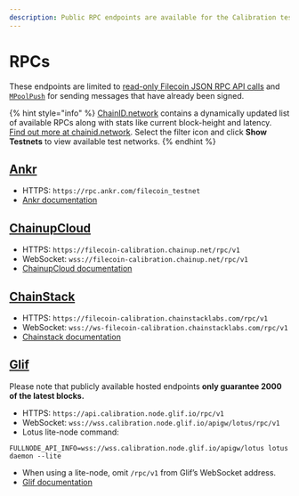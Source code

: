 ```yaml
---
description: Public RPC endpoints are available for the Calibration testnet.
---
```


# RPCs

These endpoints are limited to [read-only Filecoin JSON RPC API calls](../../reference/json-rpc/) and [`MPoolPush`](../../reference/json-rpc/mpool.md) for sending messages that have already been signed.

{% hint style="info" %}
[ChainID.network](https://chainid.network) contains a dynamically updated list of available RPCs along with stats like current block-height and latency. [Find out more at chainid.network](https://chainid.network). Select the filter icon and click **Show Testnets** to view available test networks.
{% endhint %}

## [Ankr](https://www.ankr.com/rpc/filecoin)

* HTTPS: `https://rpc.ankr.com/filecoin_testnet`
* [Ankr documentation](https://www.ankr.com/docs/rpc-service/chains/chains-list/#filecoin)

## [ChainupCloud](https://cloud.chainup.com)

* HTTPS: `https://filecoin-calibration.chainup.net/rpc/v1`
* WebSocket: `wss://filecoin-calibration.chainup.net/rpc/v1`
* [ChainupCloud documentation](https://docs.chainupcloud.com/blockchain-api/filecoin/public-apis)

## [ChainStack](https://chainstacklabs.com)

* HTTPS: `https://filecoin-calibration.chainstacklabs.com/rpc/v1`
* WebSocket: `wss://ws-filecoin-calibration.chainstacklabs.com/rpc/v1`
* [Chainstack documentation](https://chainstack.com/labs/#filecoin)

## [Glif](https://glif.io)

Please note that publicly available hosted endpoints **only guarantee 2000 of the latest blocks.**

* HTTPS: `https://api.calibration.node.glif.io/rpc/v1`
* WebSocket: `wss://wss.calibration.node.glif.io/apigw/lotus/rpc/v1`
* Lotus lite-node command:

```
FULLNODE_API_INFO=wss://wss.calibration.node.glif.io/apigw/lotus lotus daemon --lite
```

* When using a lite-node, omit `/rpc/v1` from Glif’s WebSocket address.
* [Glif documentation](https://hosting.glif.io/)
